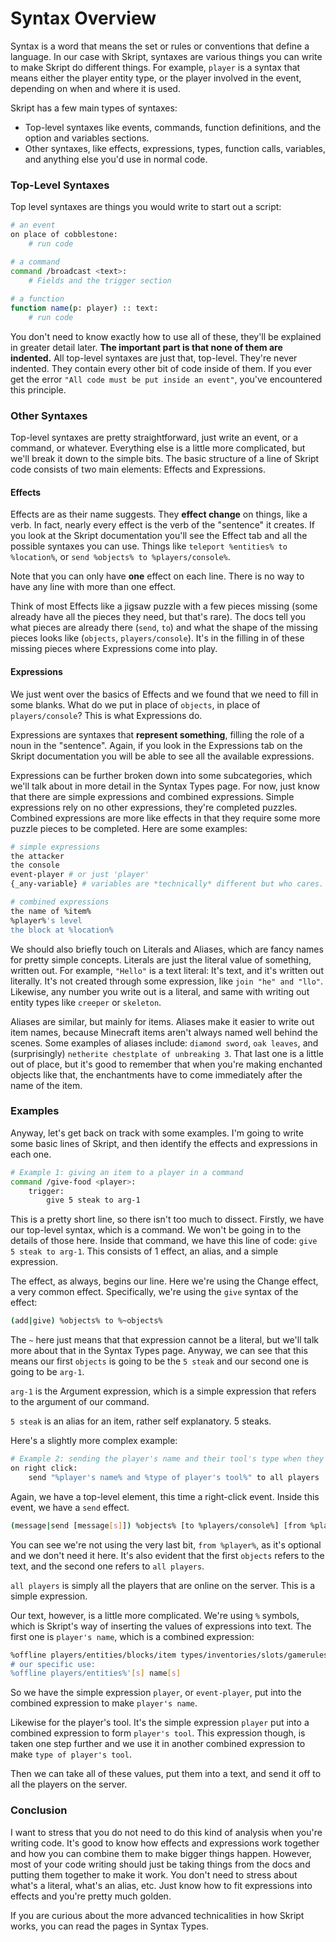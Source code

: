 # Syntax Overview

Syntax is a word that means the set or rules or conventions that define a language. In our case with Skript, syntaxes are various things you can write to make Skript do different things. For example, `player` is a syntax that means either the player entity type, or the player involved in the event, depending on when and where it is used.

Skript has a few main types of syntaxes:

* Top-level syntaxes like events, commands, function definitions, and the option and variables sections.
* Other syntaxes, like effects, expressions, types, function calls, variables, and anything else you'd use in normal code.

### Top-Level Syntaxes

Top level syntaxes are things you would write to start out a script:

```bash
# an event
on place of cobblestone:
    # run code

# a command
command /broadcast <text>:
    # Fields and the trigger section
    
# a function
function name(p: player) :: text:
    # run code
```

You don't need to know exactly how to use all of these, they'll be explained in greater detail later. **The important part is that none of them are indented.** All top-level syntaxes are just that, top-level. They're never indented. They contain every other bit of code inside of them. If you ever get the error `"All code must be put inside an event"`, you've encountered this principle.

### Other Syntaxes

Top-level syntaxes are pretty straightforward, just write an event, or a command, or whatever. Everything else is a little more complicated, but we'll break it down to the simple bits. The basic structure of a line of Skript code consists of two main elements: Effects and Expressions.

#### Effects

Effects are as their name suggests. They **effect change** on things, like a verb. In fact, nearly every effect is the verb of the "sentence" it creates. If you look at the Skript documentation you'll see the Effect tab and all the possible syntaxes you can use. Things like `teleport %entities% to %location%`, or `send %objects% to %players/console%`.&#x20;

Note that you can only have **one** effect on each line. There is no way to have any line with more than one effect.

Think of most Effects like a jigsaw puzzle with a few pieces missing (some already have all the pieces they need, but that's rare). The docs tell you what pieces are already there (`send`, `to`) and what the shape of the missing pieces looks like (`objects`, `players/console`). It's in the filling in of these missing pieces where Expressions come into play.

#### Expressions

We just went over the basics of Effects and we found that we need to fill in some blanks. What do we put in place of `objects`, in place of `players/console`? This is what Expressions do.&#x20;

Expressions are syntaxes that **represent something**, filling the role of a noun in the "sentence". Again, if you look in the Expressions tab on the Skript documentation you will be able to see all the available expressions.

Expressions can be further broken down into some subcategories, which we'll talk about in more detail in the Syntax Types page. For now, just know that there are simple expressions and combined expressions. Simple expressions rely on no other expressions, they're completed puzzles. Combined expressions are more like effects in that they require some more puzzle pieces to be completed. Here are some examples:

```bash
# simple expressions
the attacker
the console
event-player # or just 'player'
{_any-variable} # variables are *technically* different but who cares.

# combined expressions
the name of %item%
%player%'s level
the block at %location%
```

We should also briefly touch on Literals and Aliases, which are fancy names for pretty simple concepts. Literals are just the literal value of something, written out. For example, `"Hello"` is a text literal: It's text, and it's written out literally. It's not created through some expression, like `join "he" and "llo"`. Likewise, any number you write out is a literal, and same with writing out entity types like `creeper` or `skeleton`.&#x20;

Aliases are similar, but mainly for items. Aliases make it easier to write out item names, because Minecraft items aren't always named well behind the scenes. Some examples of aliases include: `diamond sword`, `oak leaves`, and (surprisingly) `netherite chestplate of unbreaking 3`. That last one is a little out of place, but it's good to remember that when you're making enchanted objects like that, the enchantments have to come immediately after the name of the item.

### Examples

Anyway, let's get back on track with some examples. I'm going to write some basic lines of Skript, and then identify the effects and expressions in each one.

```bash
# Example 1: giving an item to a player in a command
command /give-food <player>:
    trigger:
        give 5 steak to arg-1
```

This is a pretty short line, so there isn't too much to dissect. Firstly, we have our top-level syntax, which is a command. We won't be going in to the details of those here. Inside that command, we have this line of code: `give 5 steak to arg-1`. This consists of 1 effect, an alias, and a simple expression.&#x20;

The effect, as always, begins our line. Here we're using the Change effect, a very common effect. Specifically, we're using the `give` syntax of the effect:

```bash
(add|give) %objects% to %~objects%
```

The `~` here just means that that expression cannot be a literal, but we'll talk more about that in the Syntax Types page. Anyway, we can see that this means our first `objects` is going to be the `5 steak` and our second one is going to be `arg-1`.&#x20;

`arg-1` is the Argument expression, which is a simple expression that refers to the argument of our command.&#x20;

`5 steak` is an alias for an item, rather self explanatory. 5 steaks.

Here's a slightly more complex example:

```bash
# Example 2: sending the player's name and their tool's type when they right click.
on right click:
    send "%player's name% and %type of player's tool%" to all players
```

Again, we have a top-level element, this time a right-click event. Inside this event, we have a `send` effect.&#x20;

```bash
(message|send [message[s]]) %objects% [to %players/console%] [from %player%]
```

You can see we're not using the very last bit, `from %player%`, as it's optional and we don't need it here. It's also evident that the first `objects` refers to the text, and the second one refers to `all players`.

`all players` is simply all the players that are online on the server. This is a simple expression.

Our text, however, is a little more complicated. We're using `%` symbols, which is Skript's way of inserting the values of expressions into text. The first one is `player's name`, which is a combined expression:

```bash
%offline players/entities/blocks/item types/inventories/slots/gamerules%'[s] (name[s]|(display|nick|chat|custom)[ ]name[s])
# our specific use:
%offline players/entities%'[s] name[s]
```

So we have the simple expression `player`, or `event-player`, put into the combined expression to make `player's name`.

Likewise for the player's tool. It's the simple expression `player` put into a combined expression to form `player's tool`. This expression though, is taken one step further and we use it in another combined expression to make `type of player's tool`.&#x20;

Then we can take all of these values, put them into a text, and send it off to all the players on the server.

### Conclusion

I want to stress that you do not need to do this kind of analysis when you're writing code. It's good to know how effects and expressions work together and how you can combine them to make bigger things happen. However, most of your code writing should just be taking things from the docs and putting them together to make it work. You don't need to stress about what's a literal, what's an alias, etc. Just know how to fit expressions into effects and you're pretty much golden.

If you are curious about the more advanced technicalities in how Skript works, you can read the pages in Syntax Types.
